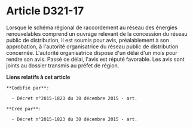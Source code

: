 # Article D321-17

Lorsque le schéma régional de raccordement au réseau des énergies renouvelables comprend un ouvrage relevant de la concession
du réseau public de distribution, il est soumis pour avis, préalablement à son approbation, à l'autorité organisatrice du
réseau public de distribution concernée. L'autorité organisatrice dispose d'un délai d'un mois pour rendre son avis. Passé ce
délai, l'avis est réputé favorable. Les avis sont joints au dossier transmis au préfet de région.

**Liens relatifs à cet article**

	**Codifié par**:

	  - Décret n°2015-1823 du 30 décembre 2015 - art.

	**Créé par**:

	  - Décret n°2015-1823 du 30 décembre 2015 - art.
